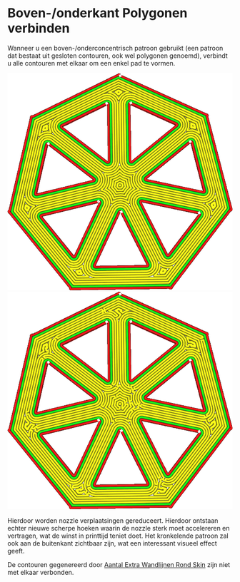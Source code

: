 Boven-/onderkant Polygonen verbinden
====
Wanneer u een boven-/onderconcentrisch patroon gebruikt (een patroon dat bestaat uit gesloten contouren, ook wel polygonen genoemd), verbindt u alle contouren met elkaar om een enkel pad te vormen.

<!--screenshot {
"image_path": "connect_skin_polygons_original.png",
"modellen": [
    {
        "script": "web.scad",
        "scad_params": ["inzet=1", "line_width=4"]
    }
],
"camerapositie": [10, 5, 111],
"instellingen": {
    "top_bottom_pattern": "concentrisch",
    "connect_skin_polygons": false
},
"kleuren": 64
}-->
<!--screenshot {
"image_path": "connect_skin_polygons_enabled.png",
"modellen": [
    {
        "script": "web.scad",
        "scad_params": ["inzet=1", "line_width=4"]
    }
],
"camerapositie": [10, 5, 111],
"instellingen": {
    "top_bottom_pattern": "concentrisch",
    "connect_skin_polygons": true
},
"kleuren": 64
}-->
![Het concentrische patroon creëert aparte contouren](../../../articles/images/connect_skin_polygons_original.png)
![Alle contouren zijn verbonden met een enkele curve](../../../articles/images/connect_skin_polygons_enabled.png)

Hierdoor worden nozzle verplaatsingen gereduceert. Hierdoor ontstaan echter nieuwe scherpe hoeken waarin de nozzle sterk moet accelereren en vertragen, wat de winst in printtijd teniet doet. Het kronkelende patroon zal ook aan de buitenkant zichtbaar zijn, wat een interessant visueel effect geeft.

De contouren gegenereerd door [Aantal Extra Wandlijnen Rond Skin](../top_bottom/skin_outline_count.md) zijn niet met elkaar verbonden.